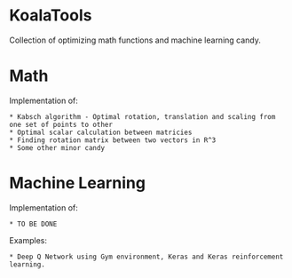 # KoalaTools

Collection of optimizing math functions and machine learning candy.

# Math

Implementation of:

	* Kabsch algorithm - Optimal rotation, translation and scaling from one set of points to other
	* Optimal scalar calculation between matricies
	* Finding rotation matrix between two vectors in R^3
	* Some other minor candy

# Machine Learning

Implementation of:
	
	* TO BE DONE

Examples:

	* Deep Q Network using Gym environment, Keras and Keras reinforcement learning.
